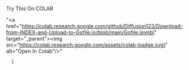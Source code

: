 Try This On COLAB

"<a href=\"https://colab.research.google.com/github/Diffusion123/Download-from-INDEX-and-Upload-to-Gofile.io/blob/main/Gofile.ipynb\" target=\"_parent\"><img src=\"https://colab.research.google.com/assets/colab-badge.svg\" alt=\"Open In Colab\"/></a>"

      ]
